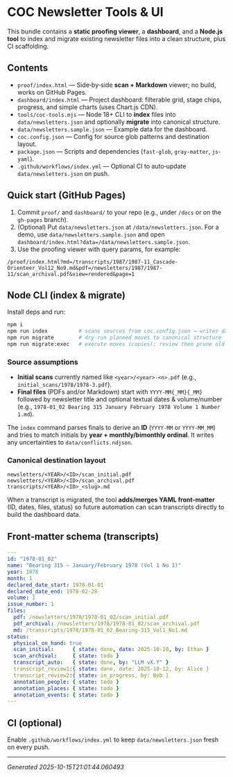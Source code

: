 # COC Newsletter Tools & UI

This bundle contains a **static proofing viewer**, a **dashboard**, and a **Node.js tool** to index and migrate existing newsletter files into a clean structure, plus CI scaffolding.

## Contents

- `proof/index.html` — Side‑by‑side **scan + Markdown** viewer; no build, works on GitHub Pages.
- `dashboard/index.html` — Project dashboard: filterable grid, stage chips, progress, and simple charts (uses Chart.js CDN).
- `tools/coc-tools.mjs` — Node 18+ CLI to **index** files into `data/newsletters.json` and optionally **migrate** into canonical structure.
- `data/newsletters.sample.json` — Example data for the dashboard.
- `coc.config.json` — Config for source glob patterns and destination layout.
- `package.json` — Scripts and dependencies (`fast-glob`, `gray-matter`, `js-yaml`).
- `.github/workflows/index.yml` — Optional CI to auto‑update `data/newsletters.json` on push.

## Quick start (GitHub Pages)

1. Commit `proof/` and `dashboard/` to your repo (e.g., under `/docs` or on the `gh-pages` branch).
2. (Optional) Put `data/newsletters.json` at `/data/newsletters.json`. For a demo, use `data/newsletters.sample.json` and open `dashboard/index.html?data=/data/newsletters.sample.json`.
3. Use the proofing viewer with query params, for example:

```
/proof/index.html?md=/transcripts/1987/1987-11_Cascade-Orienteer_Vol12_No9.md&pdf=/newsletters/1987/1987-11/scan_archival.pdf&view=rendered&page=1
```

## Node CLI (index & migrate)

Install deps and run:

```bash
npm i
npm run index          # scans sources from coc.config.json → writes data/newsletters.json (+ conflicts.ndjson)
npm run migrate        # dry-run planned moves to canonical structure
npm run migrate:exec   # execute moves (copies); review then prune old sources manually
```

### Source assumptions

- **Initial scans** currently named like `<year>/<year>-<n>.pdf` (e.g., `initial_scans/1978/1978-3.pdf`).  
- **Final files** (PDFs and/or Markdown) start with `YYYY-MM{_MM}{_MM}` followed by newsletter title and optional textual dates & volume/number (e.g., `1978-01_02 Bearing 315 January February 1978 Volume 1 Number 1.md`).

The `index` command parses finals to derive an **ID** (`YYYY-MM` or `YYYY-MM_MM`) and tries to match initials by **year + monthly/bimonthly ordinal**. It writes any uncertainties to `data/conflicts.ndjson`.

### Canonical destination layout

```
newsletters/<YEAR>/<ID>/scan_initial.pdf
newsletters/<YEAR>/<ID>/scan_archival.pdf
transcripts/<YEAR>/<ID>_<slug>.md
```

When a transcript is migrated, the tool **adds/merges YAML front‑matter** (ID, dates, files, status) so future automation can scan transcripts directly to build the dashboard data.

## Front‑matter schema (transcripts)

```yaml
---
id: "1978-01_02"
name: "Bearing 315 — January/February 1978 (Vol 1 No 1)"
year: 1978
month: 1
declared_date_start: 1978-01-01
declared_date_end: 1978-02-28
volume: 1
issue_number: 1
files:
  pdf: /newsletters/1978/1978-01_02/scan_initial.pdf
  pdf_archival: /newsletters/1978/1978-01_02/scan_archival.pdf
  md: /transcripts/1978/1978-01_02_Bearing-315_Vol1_No1.md
status:
  physical_on_hand: true
  scan_initial:      { state: done, date: 2025-10-10, by: Ethan }
  scan_archival:     { state: todo }
  transcript_auto:   { state: done, by: "LLM vX.Y" }
  transcript_review1:{ state: done, date: 2025-10-12, by: Alice }
  transcript_review2:{ state: in_progress, by: Bob }
  annotation_people: { state: todo }
  annotation_places: { state: todo }
  annotation_events: { state: todo }
---
```

## CI (optional)

Enable `.github/workflows/index.yml` to keep `data/newsletters.json` fresh on every push.

---

*Generated 2025-10-15T21:01:44.060493*
